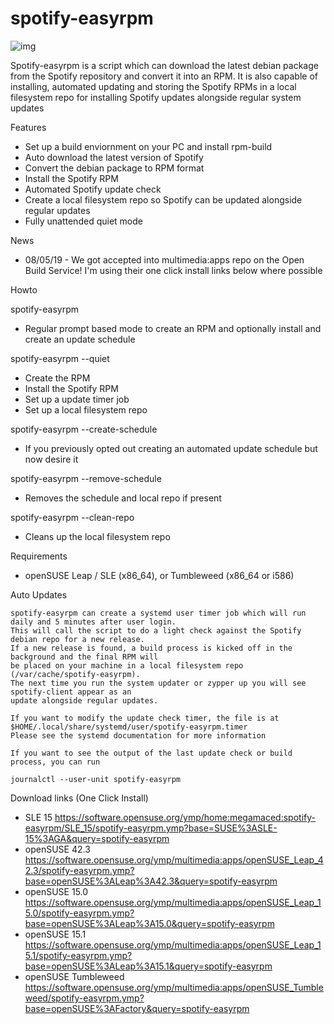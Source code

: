 # spotify-easyrpm

![img](https://i.imgur.com/y0tDlYD.png)

Spotify-easyrpm is a script which can download the latest debian package from the Spotify
repository and convert it into an RPM. It is also capable of installing, automated updating and storing
the Spotify RPMs in a local filesystem repo for installing Spotify updates alongside regular system updates


 Features

 * Set up a build enviornment on your PC and install rpm-build
 * Auto download the latest version of Spotify
 * Convert the debian package to RPM format
 * Install the Spotify RPM
 * Automated Spotify update check
 * Create a local filesystem repo so Spotify can be updated alongside regular updates
 * Fully unattended quiet mode


 News

  * 08/05/19 - We got accepted into multimedia:apps repo on the Open Build Service! I'm using their
    one click install links below where possible

 
 Howto

  spotify-easyrpm

  - Regular prompt based mode to create an RPM and optionally install and create an update schedule

  spotify-easyrpm --quiet

  - Create the RPM
  - Install the Spotify RPM
  - Set up a update timer job
  - Set up a local filesystem repo

  spotify-easyrpm --create-schedule

  - If you previously opted out creating an automated update schedule but now desire it

  spotify-easyrpm --remove-schedule

  - Removes the schedule and local repo if present

  spotify-easyrpm --clean-repo

  - Cleans up the local filesystem repo


 Requirements

 * openSUSE Leap / SLE (x86_64), or Tumbleweed (x86_64 or i586)


 Auto Updates

    spotify-easyrpm can create a systemd user timer job which will run daily and 5 minutes after user login. 
    This will call the script to do a light check against the Spotify debian repo for a new release.
    If a new release is found, a build process is kicked off in the background and the final RPM will
    be placed on your machine in a local filesystem repo (/var/cache/spotify-easyrpm).
    The next time you run the system updater or zypper up you will see spotify-client appear as an
    update alongside regular updates.

    If you want to modify the update check timer, the file is at $HOME/.local/share/systemd/user/spotify-easyrpm.timer
    Please see the systemd documentation for more information

    If you want to see the output of the last update check or build process, you can run

    journalctl --user-unit spotify-easyrpm


 Download links (One Click Install)

 * SLE 15 
 https://software.opensuse.org/ymp/home:megamaced:spotify-easyrpm/SLE_15/spotify-easyrpm.ymp?base=SUSE%3ASLE-15%3AGA&query=spotify-easyrpm
 * openSUSE 42.3 
 https://software.opensuse.org/ymp/multimedia:apps/openSUSE_Leap_42.3/spotify-easyrpm.ymp?base=openSUSE%3ALeap%3A42.3&query=spotify-easyrpm
 * openSUSE 15.0 
 https://software.opensuse.org/ymp/multimedia:apps/openSUSE_Leap_15.0/spotify-easyrpm.ymp?base=openSUSE%3ALeap%3A15.0&query=spotify-easyrpm
 * openSUSE 15.1 
 https://software.opensuse.org/ymp/multimedia:apps/openSUSE_Leap_15.1/spotify-easyrpm.ymp?base=openSUSE%3ALeap%3A15.1&query=spotify-easyrpm
 * openSUSE Tumbleweed 
 https://software.opensuse.org/ymp/multimedia:apps/openSUSE_Tumbleweed/spotify-easyrpm.ymp?base=openSUSE%3AFactory&query=spotify-easyrpm
